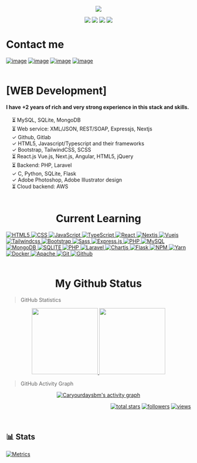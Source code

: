 <p align="center">
  <a href="https://github.com/IlliaButenko"><img src="https://readme-typing-svg.herokuapp.com/?lines=Software%20developer;Learning%20Web%20Development;2%2B%20years%20of%20rich%20experience;Always%20learning%20new%20tech&font=Pacifico&center=true&width=650&height=120&color=58a6ff&vCenter=true&size=45%22"></a>
</p>

<p align="center">
<img src="https://img.shields.io/github/followers/CaryourdaySBM?style=social">
<img src="https://img.shields.io/twitter/follow/CaryourdaySBM?style=flat">
  <img src="https://img.shields.io/static/v1?label=%E2%98%80%EF%B8%8F&message=Graduate&style=style=flat&color=red">
 <img src="https://img.shields.io/static/v1?label=%F0%9F%8C%99&message=Love%20coding&style=style=flat&color=blue">
</p>

<h1>Contact me</h1>

[![image](https://img.shields.io/badge/Gmail-D14836?style=for-the-badge&logo=gmail&logoColor=white)](mailto:adeyemioluwakayode73@gmail.com)
[![image](https://img.shields.io/badge/Twitter-3390ec?style=for-the-badge&logo=twitter&logoColor=white)](https://twitter.com/caryourday_sbm)
[![image](https://img.shields.io/badge/Telegram-3390ec?style=for-the-badge&logo=telegram&logoColor=white)](https://t.me/CarYourDay_SBM)
[![image](https://img.shields.io/badge/Linkedin-0078d4?style=for-the-badge&logo=linkedin&logoColor=white)](https://linkedin.com/in/adeyemioluwakayode)
<br/>
<br/>

<h1>[WEB Development]</h1>
<b>I have +2 years of rich and very strong experience in this stack and skills.</b><br>
<br>&nbsp; &nbsp; ⏳ MySQL, SQLite, MongoDB
<br>&nbsp; &nbsp; ⏳ Web service: XML/JSON, REST/SOAP, Expressjs, Nextjs
<br>&nbsp; &nbsp; ✓ Github, Gitlab
<br>&nbsp; &nbsp; ✓ HTML5, Javascript/Typescript and their frameworks
<br>&nbsp; &nbsp; ✓ Bootstrap, TailwindCSS, SCSS
<br>&nbsp; &nbsp; ⏳ React.js Vue.js, Next.js, Angular, HTML5, jQuery
<br>&nbsp; &nbsp; ⏳ Backend: PHP, Laravel
<br>&nbsp; &nbsp; ✓ C, Python, SQLite, Flask
<br>&nbsp; &nbsp; ✓ Adobe Photoshop, Adobe Illustrator design
<br>&nbsp; &nbsp; ⏳ Cloud backend: AWS
<br/>
<br/>
<h1 align="center">Current Learning</h1>

<div>
<a href="https://github.com/Caryourdaysbm">
    <img alt="HTML5" src="https://img.shields.io/badge/Html5-%23E34F26.svg?style=flat&logo=html5&logoColor=white" />
  </a>
<a href="https://github.com/Caryourdaysbm">
    <img alt="CSS" src="https://img.shields.io/badge/Css3-%231572B6.svg?style=flat&logo=css3&logoColor=white" />
  </a>
  <a href="https://github.com/Caryourdaysbm">
    <img alt="JavaScript" src="https://img.shields.io/badge/JavaScript-323330?style=flat&logo=javascript&logoColor=F7DF1E" />
  </a>
  <a href="https://github.com/Caryourdaysbm">
   <img alt="TypeScript" src="https://img.shields.io/badge/TypeScript-007ACC?style=flat&logo=typescript&logoColor=white" />
  </a>
<!--   <a href="https://github.com/Caryourdaysbm">
    <img alt="GO" src="https://img.shields.io/badge/Go-%2300ADD8.svg?style=flat&logo=go&logoColor=white" />
  </a> -->
  <a href="https://github.com/Caryourdaysbm">
    <img alt="React" src="https://img.shields.io/badge/React.js-%2320232a.svg?style=flat-square&logo=react&logoColor=%2361DAFB" />
  </a>
<a href="https://github.com/Caryourdaysbm">
    <img alt="Nextjs" src="https://img.shields.io/badge/Next.js-black?style=flat-square&logo=next.js&logoColor=white" />
  </a>
  <a href="https://github.com/Caryourdaysbm">
    <img alt="Vuejs" src="https://img.shields.io/badge/Vue.js-%2335495e.svg?style=flat-square&logo=vuedotjs&logoColor=%234FC08D" />
  </a>
  <a href="https://github.com/Caryourdaysbm">
    <img alt="Tailwindcss" src="https://img.shields.io/badge/Tailwindcss-%2338B2AC.svg?style=flat&logo=tailwind-css&logoColor=white" />
  </a>
  <a href="https://github.com/Caryourdaysbm">
    <img alt="Bootstrap" src="https://img.shields.io/badge/Bootstrap-%23563D7C.svg?style=flat&logo=bootstrap&logoColor=white" />
  </a>
  <a href="https://github.com/Caryourdaysbm">
     <img alt="Sass" src="https://img.shields.io/badge/-Sass-CC6699?style=flat&logo=sass&logoColor=white" />
  </a>
<!--   <a href="https://github.com/Caryourdaysbm">
    <img alt="Postman" src="https://img.shields.io/badge/Postman-FF6C37?style=flat&logo=postman&logoColor=white" />
  </a> -->
<a href="https://github.com/Caryourdaysbm">
   <img alt="Express.js" src="https://img.shields.io/badge/Express.js-80a50e?style=flat&logo=express&logoColor=white" />
  </a>
<!-- <a href="https://github.com/Caryourdaysbm">
    <img alt="GraphQL" src="https://img.shields.io/badge/-GraphQL-E10098?style=flat&logo=graphql&logoColor=white" />
  </a> -->
  <a href="https://github.com/Caryourdaysbm">
    <img alt="PHP" src="https://img.shields.io/badge/PHP-777BB4?style=for-the-badge&logo=php&logoColor=white" />
  </a>
<!--     <a href="https://github.com/Caryourdaysbm">
    <img alt="Socketio" src="https://img.shields.io/badge/Socket.io-black?style=flat&logo=socket.io&badgeColor=010101" />
  </a>
   <a href="https://github.com/Caryourdaysbm">
    <img alt="JWT" src="https://img.shields.io/badge/Jwt-black?style=flat&logo=JSON%20web%20tokens" />
  </a> -->
   <a href="https://github.com/Caryourdaysbm">
    <img alt="MySQL" src="https://img.shields.io/badge/-MySql-0f69a9?style=flat&logo=mysql&logoColor=white" />
  </a>
   <a href="https://github.com/Caryourdaysbm">
     <img alt="MongoDB" src="https://img.shields.io/badge/-MongoDB-13aa52?style=flat&logo=mongodb&logoColor=white" />
  </a>
   <a href="https://github.com/Caryourdaysbm">
  <img alt="SQLITE" src="https://img.shields.io/badge/SQLite-07405E.svg?style=flat&logo=sqlite&logoColor=white" />
  </a>
   <a href="https://github.com/Caryourdaysbm">
    <img alt="PHP" src="https://img.shields.io/badge/PHP-777BB4.svg?style=flat&logo=php&logoColor=white" />
  </a>
   <a href="https://github.com/Caryourdaysbm">
<img alt="Laravel" src="https://img.shields.io/badge/Laravel-FF2D20.svg?style=flat&logo=laravel&logoColor=white" />
  </a>
   <a href="https://github.com/Caryourdaysbm">
    <img alt="Chartjs" src="https://img.shields.io/badge/Chart.js-F5788D.svg?style=flat&logo=chart.js&logoColor=white" />
  </a>
  <a href="https://github.com/Caryourdaysbm">
    <img alt="Flask" src="https://img.shields.io/badge/Flask-000000.svg?style=flat&logo=flask&logoColor=white" />
  </a>
  <a href="https://github.com/Caryourdaysbm">
    <img alt="NPM" src="https://img.shields.io/badge/npm-%23000000.svg?style=flat&logo=npm&logoColor=white" />
  </a>
  <a href="https://github.com/Caryourdaysbm">
    <img alt="Yarn" src="https://img.shields.io/badge/yarn-%232C8EBB.svg?style=flat&logo=yarn&logoColor=white"/>
  </a>
  <a href="https://github.com/Caryourdaysbm">
    <img alt="Docker" src="https://img.shields.io/badge/Docker-%230db7ed.svg?style=flat&logo=docker&logoColor=white" />
  </a>
<!--   <a href="https://github.com/Caryourdaysbm">
    <img alt="Nginx" src="https://img.shields.io/badge/Nginx-%23009639.svg?style=flat&logo=nginx&logoColor=white" />
  </a> -->
   <a href="https://github.com/Caryourdaysbm">
    <img alt="Apache" src="https://img.shields.io/badge/Apache-%23D42029.svg?style=flat&logo=apache&logoColor=white" />
  </a>
   <a href="https://github.com/Caryourdaysbm">
    <img alt="Git" src="https://img.shields.io/badge/-Git-F05032?style=flat&logo=git&logoColor=white" />
  </a>
   <a href="https://github.com/Caryourdaysbm">
    <img alt="Github" src="https://img.shields.io/badge/-GitHub-181717?style=flat&logo=github" />
  </a>
</div>
<br/>
<h1 align="center">My Github Status </h1>

> GitHub Statistics

<p align="center">
    <a href="https://github.com/IlliaButenko">
      <img height="180em" src="https://github-readme-stats-eight-theta.vercel.app/api?username=Caryourdaysbm&show_icons=true&theme=algolia&include_all_commits=true&count_private=true"/>
      <img height="180em" src="https://github-readme-stats-eight-theta.vercel.app/api/top-langs/?username=Caryourdaysbm&layout=compact&langs_count=8&theme=algolia"/>
    </a>
</p>

> GitHub Activity Graph

<!-- https://github.com/Caryourdaysbm/github-readme-activity-graph -->
<p align="center">
<a href="https://github.com/Caryourdaysbm/Caryourdaysbm"><img alt="Caryourdaysbm's activity graph" src="https://github-readme-streak-stats.herokuapp.com/?user=Caryourdaysbm&theme=dark&hide_border=false" /></a>
</p>

<p align="right">
  <a href="https://github.com/Caryourdaysbm?tab=repositories&sort=stargazers">
    <img alt="total stars" title="Total stars on GitHub" src="https://custom-icon-badges.herokuapp.com/badge/dynamic/json?logo=star&color=55960c&labelColor=488207&label=Stars&style=for-the-badge&query=%24.stars&url=https://api.github-star-counter.workers.dev/user/Caryourdaysbm"/></a>
  <a href="https://github.com/Caryourdaysbm?tab=followers">
    <img alt="followers" title="Follow me on Github" src="https://custom-icon-badges.herokuapp.com/github/followers/Caryourdaysbm?color=236ad3&labelColor=1155ba&style=for-the-badge&logo=person-add&label=Follow&logoColor=white"/></a>
  <a href="https://github.com/Caryourdaysbm">
    <img alt="views" title="GitHub profile views" src="https://shields-io-visitor-counter.herokuapp.com/badge?page=Caryourdaysbm&style=for-the-badge"/></a>
</p>
<br />

## 📊 Stats
[![Metrics](https://metrics.lecoq.io/Caryourdaysbm?template=classic&base.header=0&base.metadata=0&isocalendar=1&languages=1&people=1&isocalendar.duration=half-year&languages.limit=8&languages.sections=most-used&languages.colors=github&languages.threshold=0%25&languages.indepth=false&languages.recent.load=300&languages.recent.days=14&people.limit=24&people.size=28&people.types=followers%2C%20following&people.identicons=false&people.shuffle=false&config.timezone=Asia%2FCalcutta)](https://www.github.com/Caryourdaysbm/)
